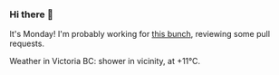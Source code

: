 ### Hi there :wave:

It's Monday! I'm probably working for [this bunch](https://github.com/kohofinancial), reviewing some pull requests.

Weather in Victoria BC: shower in vicinity, at +11°C.
